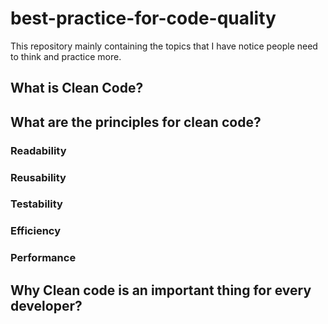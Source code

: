 # best-practice-for-code-quality
This repository mainly containing the topics that I have notice people need to think and practice more.


## What is Clean Code?

## What are the principles for clean code?

### Readability

### Reusability

### Testability

### Efficiency

### Performance

## Why Clean code is an important thing for every developer?

